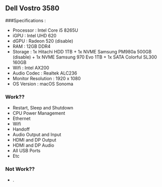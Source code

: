 ## Dell Vostro 3580
###Specifications :
- Processor : Intel Core i5 8265U
- iGPU : Intel UHD 620
- dGPU : Radeon 520 (disable)
- RAM : 12GB DDR4
- Storage : 1x Hitachi HDD 1TB + 1x NVME Samsung PM980a 500GB (disable) + 1x NVME Samsung 970 Evo 1TB + 1x SATA Colorful SL300 160GB
- Wifi : Intel AX200
- Audio Codec : Realtek ALC236
- Monitor Resolution : 1920 x 1080
- OS Version : macOS Sonoma
### Work??
- Restart, Sleep and Shutdown
- CPU Power Management
- Ethernet
- Wifi
- Handoff
- Audio Output and Input
- HDMI and DP Output
- HDMI and DP Audio
- All USB Ports
- Etc
### Not Work??
- .